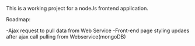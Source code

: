 This is a working project for a nodeJs frontend application.

Roadmap:

-Ajax request to pull data from Web Service
-Front-end page styling updaes after ajax call pulling from Webservice(mongoDB)